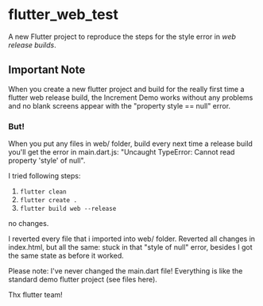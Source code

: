 # flutter_web_test

A new Flutter project to reproduce the steps for the style error in _web release builds_.

## Important Note

When you create a new flutter project and build for the really first time a flutter web release build, the Increment Demo works without any problems and no blank screens appear with the "property style == null" error.

### But!

When you put any files in web/ folder, build every next time a release build you'll get the error in main.dart.js: "Uncaught TypeError: Cannot read property 'style' of null".

I tried following steps:

1. ```flutter clean```
2. ```flutter create .```
3. ```flutter build web --release```

no changes.

I reverted every file that i imported into web/ folder. Reverted all changes in index.html, but all the same: stuck in that "style of null" error, besides I got the same state as before it worked.

Please note: I've never changed the main.dart file! Everything is like the standard demo flutter project (see files here).

Thx flutter team!